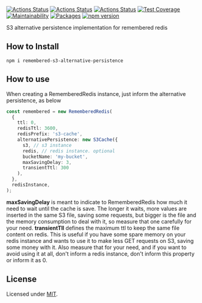 [![Actions Status](https://github.com/Codibre/remembered-s3-alternative-persistence/workflows/build/badge.svg)](https://github.com/Codibre/remembered-s3-alternative-persistence/actions)
[![Actions Status](https://github.com/Codibre/remembered-s3-alternative-persistence/workflows/test/badge.svg)](https://github.com/Codibre/remembered-s3-alternative-persistence/actions)
[![Actions Status](https://github.com/Codibre/remembered-s3-alternative-persistence/workflows/lint/badge.svg)](https://github.com/Codibre/remembered-s3-alternative-persistence/actions)
[![Test Coverage](https://api.codeclimate.com/v1/badges/65e41e3018643f28168e/test_coverage)](https://codeclimate.com/github/Codibre/remembered-s3-alternative-persistence/test_coverage)
[![Maintainability](https://api.codeclimate.com/v1/badges/65e41e3018643f28168e/maintainability)](https://codeclimate.com/github/Codibre/remembered-s3-alternative-persistence/maintainability)
[![Packages](https://david-dm.org/Codibre/remembered-s3-alternative-persistence.svg)](https://david-dm.org/Codibre/remembered-s3-alternative-persistence)
[![npm version](https://badge.fury.io/js/%40codibre%2Fremembered-s3-alternative-persistence.svg)](https://badge.fury.io/js/%40codibre%2Fremembered-s3-alternative-persistence)

S3 alternative persistence implementation for remembered redis

## How to Install

```
npm i remembered-s3-alternative-persistence
```

## How to use

When creating a RememberedRedis instance, just inform the alternative persistence, as below

```ts
const remembered = new RememberedRedis(
  {
    ttl: 0,
    redisTtl: 3600,
    redisPrefix: 's3-cache',
    alternativePersistence: new S3Cache({
      s3, // s3 instance
      redis, // redis instance. optional
      bucketName: 'my-bucket',
      maxSavingDelay: 3,
      transientTtl: 300
    ),
  },
  redisInstance,
);
```

**maxSavingDelay** is meant to indicate to RememberedRedis how much it need to wait until the cache is save. The longer it waits, more values are inserted in the same S3 file, saving some requests, but bigger is the file and the memory consumption to deal with it, so measure that one carefully for your need.
**transientTll** defines the maximum ttl to keep the same file content on redis. This is useful if you have some spare memory on your redis instance and wants to use it to make less GET requests on S3, saving some money with it. Also measure that for your need, and if you want to avoid using it at all, don't inform a redis instance, don't inform this property or inform it as 0.

## License

Licensed under [MIT](https://en.wikipedia.org/wiki/MIT_License).
